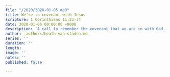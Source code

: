```yaml
---
file: "/2020/2020-01-05.mp3"
title: We’re in covenant with Jesus
scripture: 1 Corinthians 11:23-34
date: 2020-01-05 00:00:00 +0000
description: 'A call to remember the covenant that we are in with God. '
author: _authors/heath-van-staden.md
series: ''
duration: ''
length: 
image: ''
notes: ''
published: false

---
```

